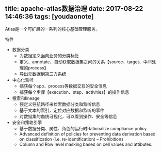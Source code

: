 
title: apache-atlas数据治理
date: 2017-08-22 14:46:36
tags: [youdaonote]
---

Atlas是一个可扩展的一系列的核心基础管理服务。



特性
- 数据分类
    - 为数据定义面向业务的分类标签
    - 定义、annotate、自动获取数据集之间的关系【source、target、中间处理的process】
    - 导出元数据到第三方系统
- 中心化监听
    - 捕获每个app、process等数据交互的安全信息
    - 捕获每个步骤【execution、step、activities】的操作信息
- 搜索和lineage
    - 预定义导航路径来检索数据分类和监听信息
    - 基于文本的索引，定位对应数据和监听的事件
    - 对数据集的血统可视化，可以看到操作、安全等信息
- 安全和策略引擎
  - 基于数据分类、属性、角色的运行时Rationalize compliance policy
  - Advanced definition of policies for preventing data derivation based on classification (i.e. re-identification) – Prohibitions
  - Column and Row level masking based on cell values and attibutes.
